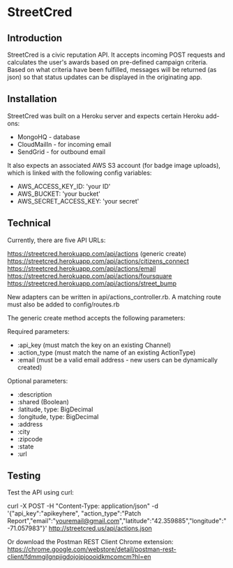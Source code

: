 StreetCred
====

Introduction
------------

StreetCred is a civic reputation API.  It accepts incoming POST requests and calculates the user's awards based on pre-defined campaign criteria. Based on what criteria have been fulfilled, messages will be returned (as json) so that status updates can be displayed in the originating app.

Installation
-------------

StreetCred was built on a Heroku server and expects certain Heroku add-ons:

- MongoHQ - database
- CloudMailIn - for incoming email
- SendGrid - for outbound email

It also expects an associated AWS S3 account (for badge image uploads), which is linked with the following config variables:

- AWS_ACCESS_KEY_ID: 'your ID'
- AWS_BUCKET: 'your bucket'
- AWS_SECRET_ACCESS_KEY: 'your secret'

Technical
-------------

Currently, there are five API URLs:

https://streetcred.herokuapp.com/api/actions (generic create)
https://streetcred.herokuapp.com/api/actions/citizens_connect
https://streetcred.herokuapp.com/api/actions/email
https://streetcred.herokuapp.com/api/actions/foursquare
https://streetcred.herokuapp.com/api/actions/street_bump

New adapters can be written in api/actions_controller.rb.  A matching route must also be added to config/routes.rb

The generic create method accepts the following parameters:
  
Required parameters:
- :api_key (must match the key on an existing Channel)
- :action_type (must match the name of an existing ActionType)
- :email (must be a valid email address - new users can be dynamically created)

Optional parameters:
- :description
- :shared (Boolean)
- :latitude, type: BigDecimal
- :longitude, type: BigDecimal
- :address
- :city
- :zipcode
- :state
- :url

Testing
-------------

Test the API using curl:

curl -X POST -H "Content-Type: application/json" -d '{"api_key":"apikeyhere", "action_type":"Patch Report","email":"youremail@gmail.com","latitude":"42.359885","longitude":"-71.057983"}' http://streetcred.us/api/actions.json

Or download the Postman REST Client Chrome extension: 
https://chrome.google.com/webstore/detail/postman-rest-client/fdmmgilgnpjigdojojpjoooidkmcomcm?hl=en
